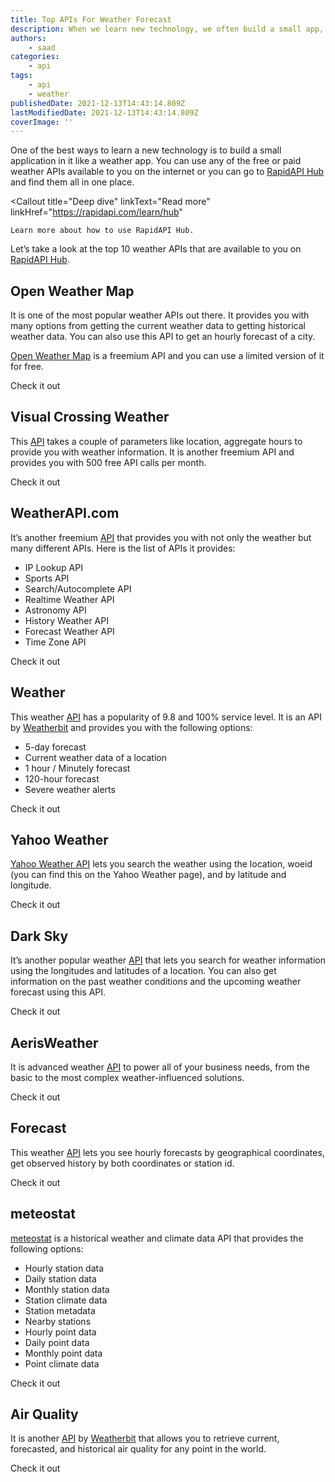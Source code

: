 ```yaml
---
title: Top APIs For Weather Forecast
description: When we learn new technology, we often build a small app, generally a weather application using a weather API. Let's take a look at some top weather APIs at RapidAPI Hub.
authors:
    - saad
categories:
    - api
tags:
    - api
    - weather
publishedDate: 2021-12-13T14:43:14.809Z
lastModifiedDate: 2021-12-13T14:43:14.809Z
coverImage: ''
---
```


<Lead>

One of the best ways to learn a new technology is to build a small application in it like a weather app. You can use any of the free or paid weather APIs available to you on the internet or you can go to [RapidAPI Hub](https://RapidAPI.com/hub?utm_source=RapidAPI.com/guides&utm_medium=DevRel&utm_campaign=DevRel) and find them all in one place.

</Lead>

<Callout
	title="Deep dive"
	linkText="Read more"
	linkHref="https://rapidapi.com/learn/hub"
>
	Learn more about how to use RapidAPI Hub.
</Callout>

Let’s take a look at the top 10 weather APIs that are available to you on [RapidAPI Hub](https://RapidAPI.com/hub?utm_source=RapidAPI.com/guides&utm_medium=DevRel&utm_campaign=DevRel).

## Open Weather Map

It is one of the most popular weather APIs out there. It provides you with many options from getting the current weather data to getting historical weather data. You can also use this API to get an hourly forecast of a city.

[Open Weather Map](​​https://rapidapi.com/community/api/open-weather-map/?utm_source=RapidAPI.com%2Fguides&utm_medium=DevRel&utm_campaign=DevRel) is a freemium API and you can use a limited version of it for free.

<Link
	href="https://rapidapi.com/community/api/open-weather-map/?utm_source=RapidAPI.com%2Fguides&utm_medium=DevRel&utm_campaign=DevRel"
	variant="solid"
	isExternal
>
	Check it out
</Link>

## Visual Crossing Weather

This [API](https://rapidapi.com/visual-crossing-corporation-visual-crossing-corporation-default/api/visual-crossing-weather/?utm_source=RapidAPI.com%2Fguides&utm_medium=DevRel&utm_campaign=DevRel) takes a couple of parameters like location, aggregate hours to provide you with weather information. It is another freemium API and provides you with 500 free API calls per month.

<Link
	href="https://rapidapi.com/visual-crossing-corporation-visual-crossing-corporation-default/api/visual-crossing-weather/?utm_source=RapidAPI.com%2Fguides&utm_medium=DevRel&utm_campaign=DevRel"
	variant="solid"
	isExternal
>
	Check it out
</Link>

## WeatherAPI.com

It’s another freemium [API](https://rapidapi.com/weatherapi/api/weatherapi-com/?utm_source=RapidAPI.com%2Fguides&utm_medium=DevRel&utm_campaign=DevRel) that provides you with not only the weather but many different APIs. Here is the list of APIs it provides:

-   IP Lookup API
-   Sports API
-   Search/Autocomplete API
-   Realtime Weather API
-   Astronomy API
-   History Weather API
-   Forecast Weather API
-   Time Zone API

<Link
	href="https://rapidapi.com/weatherapi/api/weatherapi-com/?utm_source=RapidAPI.com%2Fguides&utm_medium=DevRel&utm_campaign=DevRel"
	variant="solid"
	isExternal
>
	Check it out
</Link>

## Weather

This weather [API](https://rapidapi.com/weatherbit/api/weather/?utm_source=RapidAPI.com%2Fguides&utm_medium=DevRel&utm_campaign=DevRel) has a popularity of 9.8 and 100% service level. It is an API by [Weatherbit](https://rapidapi.com/user/weatherbit?utm_source=RapidAPI.com%2Fguides&utm_medium=DevRel&utm_campaign=DevRel) and provides you with the following options:

-   5-day forecast
-   Current weather data of a location
-   1 hour / Minutely forecast
-   120-hour forecast
-   Severe weather alerts

<Link
	href="https://rapidapi.com/weatherbit/api/weather/?utm_source=RapidAPI.com%2Fguides&utm_medium=DevRel&utm_campaign=DevRel"
	variant="solid"
	isExternal
>
	Check it out
</Link>

## Yahoo Weather

[Yahoo Weather API](https://rapidapi.com/apishub/api/yahoo-weather5/?utm_source=RapidAPI.com%2Fguides&utm_medium=DevRel&utm_campaign=DevRel) lets you search the weather using the location, woeid (you can find this on the Yahoo Weather page), and by latitude and longitude.

<Link
	href="https://rapidapi.com/apishub/api/yahoo-weather5/?utm_source=RapidAPI.com%2Fguides&utm_medium=DevRel&utm_campaign=DevRel"
	variant="solid"
	isExternal
>
	Check it out
</Link>

## Dark Sky

It’s another popular weather [API](https://rapidapi.com/darkskyapis/api/dark-sky/?utm_source=RapidAPI.com%2Fguides&utm_medium=DevRel&utm_campaign=DevRel) that lets you search for weather information using the longitudes and latitudes of a location. You can also get information on the past weather conditions and the upcoming weather forecast using this API.

<Link
	href="https://rapidapi.com/darkskyapis/api/dark-sky/?utm_source=RapidAPI.com%2Fguides&utm_medium=DevRel&utm_campaign=DevRel"
	variant="solid"
	isExternal
>
	Check it out
</Link>

## AerisWeather

It is advanced weather [API](https://rapidapi.com/aerisweather-aerisweather/api/aerisweather1/?utm_source=RapidAPI.com%2Fguides&utm_medium=DevRel&utm_campaign=DevRel) to power all of your business needs, from the basic to the most complex weather-influenced solutions.

<Link
	href="https://rapidapi.com/aerisweather-aerisweather/api/aerisweather1/?utm_source=RapidAPI.com%2Fguides&utm_medium=DevRel&utm_campaign=DevRel"
	variant="solid"
	isExternal
>
	Check it out
</Link>

## Forecast

This weather [API](https://rapidapi.com/wettercom-wettercom-default/api/forecast9/?utm_source=RapidAPI.com%2Fguides&utm_medium=DevRel&utm_campaign=DevRel) lets you see hourly forecasts by geographical coordinates, get observed history by both coordinates or station id.

<Link
	href="https://rapidapi.com/wettercom-wettercom-default/api/forecast9/?utm_source=RapidAPI.com%2Fguides&utm_medium=DevRel&utm_campaign=DevRel"
	variant="solid"
	isExternal
>
	Check it out
</Link>

## meteostat

[meteostat](https://rapidapi.com/meteostat/api/meteostat/?utm_source=RapidAPI.com%2Fguides&utm_medium=DevRel&utm_campaign=DevRel) is a historical weather and climate data API that provides the following options:

-   Hourly station data
-   Daily station data
-   Monthly station data
-   Station climate data
-   Station metadata
-   Nearby stations
-   Hourly point data
-   Daily point data
-   Monthly point data
-   Point climate data

<Link
	href="https://rapidapi.com/meteostat/api/meteostat/?utm_source=RapidAPI.com%2Fguides&utm_medium=DevRel&utm_campaign=DevRel"
	variant="solid"
	isExternal
>
	Check it out
</Link>

## Air Quality

It is another [API](https://rapidapi.com/weatherbit/api/air-quality/?utm_source=RapidAPI.com%2Fguides&utm_medium=DevRel&utm_campaign=DevRel) by [Weatherbit](https://rapidapi.com/user/weatherbit?utm_source=RapidAPI.com%2Fguides&utm_medium=DevRel&utm_campaign=DevRel) that allows you to retrieve current, forecasted, and historical air quality for any point in the world.

<Link
	href="https://rapidapi.com/weatherbit/api/air-quality/?utm_source=RapidAPI.com%2Fguides&utm_medium=DevRel&utm_campaign=DevRel"
	variant="solid"
	isExternal
>
	Check it out
</Link>
